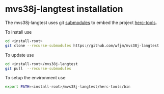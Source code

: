 # mvs38j-langtest installation

The mvs38j-langtest uses git
[submodules](https://git-scm.com/book/en/v2/Git-Tools-Submodules)
to embed the project
[herc-tools](https://github.com/wfjm/herc-tools).

To install use
```bash
cd <install-root>
git clone --recurse-submodules https://github.com/wfjm/mvs38j-langtest.git
```

To update use
```bash
cd <install-root>/mvs38j-langtest
git pull  --recurse-submodules

```

To setup the environment use
```bash
export PATH=<install-root>/mvs38j-langtest/herc-tools/bin
```
